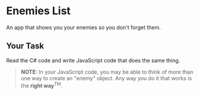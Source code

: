 # Enemies List

An app that shows you your enemies so you don't forget them.

## Your Task

Read the C# code and write JavaScript code that does the same thing.

> **NOTE:** In your JavaScript code, you may be able to think of more than one way to create an "enemy" object. Any way you do it that works is the **right way**<sup>TM</sup>.
